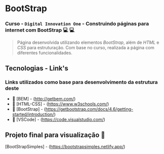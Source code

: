 # BootStrap #

### Curso - `Digital Innovation One` - **Construindo páginas para internet com BootStrap**  :computer: :computer:

>Página desenvolvida utilizando elementos *BootStrap*, além de *HTML* e *CSS* para estruturação. Com base no curso, realizada a página com diferentes funcionalidades.

## Tecnologias - Link's ##

### Links utilizados como base para desenvolvimento da estrutura deste ###

- :link: [BEM] - (http://getbem.com/)
- :link: [HTML-CSS] - (https://www.w3schools.com/)
- :link: [BootStrap] - (https://getbootstrap.com/docs/4.6/getting-started/introduction/)
- :link: [VSCode] - (https://code.visualstudio.com/)


## Projeto final para visualização :link:

[BootStrapSimples] - (https://bootstrapsimples.netlify.app/)
